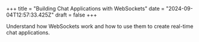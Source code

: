 +++
title = "Building Chat Applications with WebSockets"
date = "2024-09-04T12:57:33.425Z"
draft = false
+++

Understand how WebSockets work and how to use them to create real-time chat applications.
        